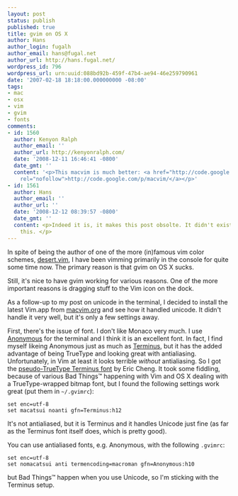 ```yaml
---
layout: post
status: publish
published: true
title: gvim on OS X
author: Hans
author_login: fugalh
author_email: hans@fugal.net
author_url: http://hans.fugal.net/
wordpress_id: 796
wordpress_url: urn:uuid:088bd92b-459f-47b4-ae94-46e259790961
date: '2007-02-18 18:18:00.000000000 -08:00'
tags:
- mac
- osx
- vim
- gvim
- fonts
comments:
- id: 1560
  author: Kenyon Ralph
  author_email: ''
  author_url: http://kenyonralph.com/
  date: '2008-12-11 16:46:41 -0800'
  date_gmt: ''
  content: '<p>This macvim is much better: <a href="http://code.google.com/p/macvim/"
    rel="nofollow">http://code.google.com/p/macvim/</a></p>'
- id: 1561
  author: Hans
  author_email: ''
  author_url: ''
  date: '2008-12-12 08:39:57 -0800'
  date_gmt: ''
  content: <p>Indeed it is, it makes this post obsolte. It didn't exist when I wrote
    this. </p>
---
```

<p>In spite of being the author of one of the more (in)famous vim color schemes,
<a href="http://www.vim.org/scripts/script.php?script_id=105">desert.vim</a>, I have been
vimming primarily in the console for quite some time now. The primary reason is
that gvim on OS X sucks. </p>

<p>Still, it's nice to have gvim working for various reasons. One of the more
important reasons is dragging stuff to the Vim icon on the dock. </p>

<p>As a follow-up to my post on unicode in the terminal, I decided to install the latest Vim.app from <a href="http://www.macvim.org/OSX">macvim.org</a> and see how it handled unicode. It didn't handle it very well, but it's only a few settings away.</p>

<p>First, there's the issue of font. I don't like Monaco very much. I use
<a href="http://www.ms-studio.com/FontSales/anonymous.html">Anonymous</a> for the terminal
and I think it is an excellent font. In fact, I find myself likeing Anonymous
just as much as <a href="http://www.is-vn.bg/hamster/jimmy-en.html">Terminus</a>, but it
has the added advantage of being TrueType and looking great with antialiasing.
Unfortunately, in Vim at least it looks terrible <em>without</em> antialiasing. So I
got the <a href="http://fractal.csie.org/~eric/wiki/Terminus_font">pseudo-TrueType Terminus
font</a> by Eric Cheng. It took
some fiddling, because of various Bad Things™ happening with Vim and OS X
dealing with a TrueType-wrapped bitmap font, but I found the following settings
work great (put them in <code>~/.gvimrc</code>):</p>

<pre><code>set enc=utf-8
set macatsui noanti gfn=Terminus:h12
</code></pre>

<p>It's not antialiased, but it is Terminus and it handles Unicode just fine (as
far as the Terminus font itself does, which is pretty good).</p>

<p>You can use antialiased fonts, e.g. Anonymous, with the following <code>.gvimrc</code>:</p>

<pre><code>set enc=utf-8
set nomacatsui anti termencoding=macroman gfn=Anonymous:h10
</code></pre>

<p>but Bad Things™ happen when you use Unicode, so I'm sticking with the Terminus setup.</p>
